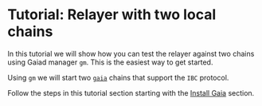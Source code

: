 # Tutorial: Relayer with two local chains

In this tutorial we will show how you can test the relayer against two chains using Gaiad manager `gm`. This is the easiest way to get started.

Using `gm` we will start two [`gaia`](https://github.com/cosmos/gaia) chains that support the `IBC` protocol.

Follow the steps in this tutorial section starting with the [Install Gaia](./gaia.md) section.
